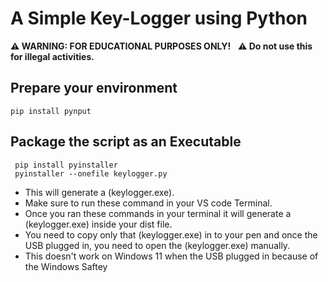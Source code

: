 # A Simple Key-Logger using Python
**⚠️ WARNING: FOR EDUCATIONAL PURPOSES ONLY!** &nbsp;
**⚠️ Do not use this for illegal activities.**
## Prepare your environment
```
pip install pynput

```
## Package the script as an Executable
```
 pip install pyinstaller
 pyinstaller --onefile keylogger.py
```

+ This will generate a (keylogger.exe).
+ Make sure to run these command in your VS code Terminal.
+ Once you ran these commands in your terminal it will generate a (keylogger.exe) inside your dist file.
+ You need to copy only that (keylogger.exe) in to your pen and once the USB plugged in, you need to open the (keylogger.exe) manually.
+ This doesn't work on Windows 11 when the USB plugged in because of the Windows Saftey
